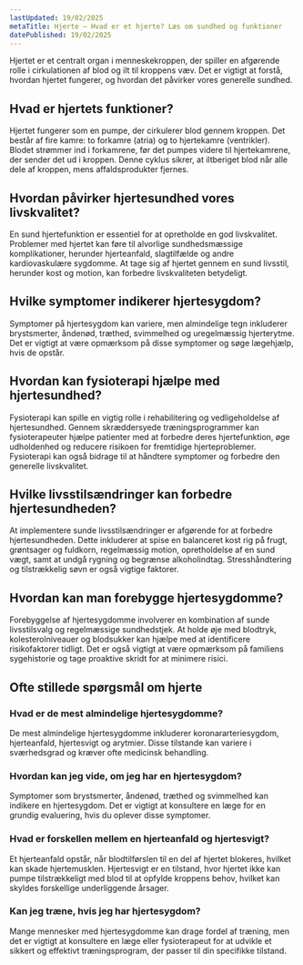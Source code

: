 ```yaml
---
lastUpdated: 19/02/2025
metaTitle: Hjerte – Hvad er et hjerte? Læs om sundhed og funktioner
datePublished: 19/02/2025
---
```


Hjertet er et centralt organ i menneskekroppen, der spiller en afgørende rolle i cirkulationen af blod og ilt til kroppens væv. Det er vigtigt at forstå, hvordan hjertet fungerer, og hvordan det påvirker vores generelle sundhed.

## Hvad er hjertets funktioner?

Hjertet fungerer som en pumpe, der cirkulerer blod gennem kroppen. Det består af fire kamre: to forkamre (atria) og to hjertekamre (ventrikler). Blodet strømmer ind i forkamrene, før det pumpes videre til hjertekamrene, der sender det ud i kroppen. Denne cyklus sikrer, at iltberiget blod når alle dele af kroppen, mens affaldsprodukter fjernes.

## Hvordan påvirker hjertesundhed vores livskvalitet?

En sund hjertefunktion er essentiel for at opretholde en god livskvalitet. Problemer med hjertet kan føre til alvorlige sundhedsmæssige komplikationer, herunder hjerteanfald, slagtilfælde og andre kardiovaskulære sygdomme. At tage sig af hjertet gennem en sund livsstil, herunder kost og motion, kan forbedre livskvaliteten betydeligt.

## Hvilke symptomer indikerer hjertesygdom?

Symptomer på hjertesygdom kan variere, men almindelige tegn inkluderer brystsmerter, åndenød, træthed, svimmelhed og uregelmæssig hjerterytme. Det er vigtigt at være opmærksom på disse symptomer og søge lægehjælp, hvis de opstår.

## Hvordan kan fysioterapi hjælpe med hjertesundhed?

Fysioterapi kan spille en vigtig rolle i rehabilitering og vedligeholdelse af hjertesundhed. Gennem skræddersyede træningsprogrammer kan fysioterapeuter hjælpe patienter med at forbedre deres hjertefunktion, øge udholdenhed og reducere risikoen for fremtidige hjerteproblemer. Fysioterapi kan også bidrage til at håndtere symptomer og forbedre den generelle livskvalitet.

## Hvilke livsstilsændringer kan forbedre hjertesundheden?

At implementere sunde livsstilsændringer er afgørende for at forbedre hjertesundheden. Dette inkluderer at spise en balanceret kost rig på frugt, grøntsager og fuldkorn, regelmæssig motion, opretholdelse af en sund vægt, samt at undgå rygning og begrænse alkoholindtag. Stresshåndtering og tilstrækkelig søvn er også vigtige faktorer.

## Hvordan kan man forebygge hjertesygdomme?

Forebyggelse af hjertesygdomme involverer en kombination af sunde livsstilsvalg og regelmæssige sundhedstjek. At holde øje med blodtryk, kolesterolniveauer og blodsukker kan hjælpe med at identificere risikofaktorer tidligt. Det er også vigtigt at være opmærksom på familiens sygehistorie og tage proaktive skridt for at minimere risici.

## Ofte stillede spørgsmål om hjerte

### Hvad er de mest almindelige hjertesygdomme?

De mest almindelige hjertesygdomme inkluderer koronararteriesygdom, hjerteanfald, hjertesvigt og arytmier. Disse tilstande kan variere i sværhedsgrad og kræver ofte medicinsk behandling.

### Hvordan kan jeg vide, om jeg har en hjertesygdom?

Symptomer som brystsmerter, åndenød, træthed og svimmelhed kan indikere en hjertesygdom. Det er vigtigt at konsultere en læge for en grundig evaluering, hvis du oplever disse symptomer.

### Hvad er forskellen mellem en hjerteanfald og hjertesvigt?

Et hjerteanfald opstår, når blodtilførslen til en del af hjertet blokeres, hvilket kan skade hjertemusklen. Hjertesvigt er en tilstand, hvor hjertet ikke kan pumpe tilstrækkeligt med blod til at opfylde kroppens behov, hvilket kan skyldes forskellige underliggende årsager.

### Kan jeg træne, hvis jeg har hjertesygdom?

Mange mennesker med hjertesygdomme kan drage fordel af træning, men det er vigtigt at konsultere en læge eller fysioterapeut for at udvikle et sikkert og effektivt træningsprogram, der passer til din specifikke tilstand.
